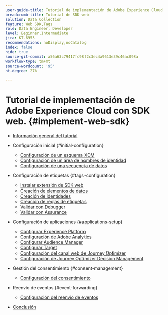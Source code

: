 ```yaml
---
user-guide-title: Tutorial de implementación de Adobe Experience Cloud con SDK web
breadcrumb-title: Tutorial de SDK web
solution: Data Collection
feature: Web SDK,Tags
role: Data Engineer, Developer
level: Beginner,Intermediate
jira: KT-6953
recommendations: noDisplay,noCatalog
index: false
hide: true
source-git-commit: a56a63c79417fc98f2c3ec4a9613e39c46ac098a
workflow-type: tm+mt
source-wordcount: '95'
ht-degree: 27%

---
```



# Tutorial de implementación de Adobe Experience Cloud con SDK web. {#implement-web-sdk}

+ [Información general del tutorial](overview.md)
+ Configuración inicial {#initial-configuration}
   + [Configuración de un esquema XDM](configure-schemas.md)
   + [Configuración de un área de nombres de identidad](configure-identities.md)
   + [Configuración de una secuencia de datos](configure-datastream.md)

+ Configuración de etiquetas {#tags-configuration}
   + [Instalar extensión de SDK web](install-web-sdk.md)
   + [Creación de elementos de datos](create-data-elements.md)
   + [Creación de identidades](create-identities.md)
   + [Creación de reglas de etiquetas](create-tag-rule.md)
   + [Validar con Debugger](validate-with-debugger.md)
   + [Validar con Assurance](validate-with-assurance.md)

+ Configuración de aplicaciones {#applications-setup}
   + [Configurar Experience Platform](setup-experience-platform.md)
   + [Configuración de Adobe Analytics](setup-analytics.md)
   + [Configurar Audience Manager](setup-audience-manager.md)
   + [Configurar Target](setup-target.md)
   + [Configuración del canal web de Journey Optimizer](setup-web-channel.md)
   + [Configuración de Journey Optimizer Decision Management](setup-decision-management.md)

+ Gestión del consentimiento {#consent-management}
   + [Configuración del consentimiento](setup-consent.md)

+ Reenvío de eventos {#event-forwarding}
   + [Configuración del reenvío de eventos](setup-event-forwarding.md)

+ [Conclusión](conclusion.md)

